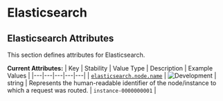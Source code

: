 <!-- NOTE: THIS FILE IS AUTOGENERATED. DO NOT EDIT BY HAND. -->
<!-- see templates/registry/markdown/attribute_namespace.md.j2 -->

# Elasticsearch

## Elasticsearch Attributes

This section defines attributes for Elasticsearch.

**Current Attributes:**
| Key | Stability | Value Type | Description | Example Values |
|---|---|---|---|---|
| <a id="elasticsearch-node-name" href="#elasticsearch-node-name">`elasticsearch.node.name`</a> | ![Development](https://img.shields.io/badge/-development-blue) | string | Represents the human-readable identifier of the node/instance to which a request was routed. | `instance-0000000001` |
